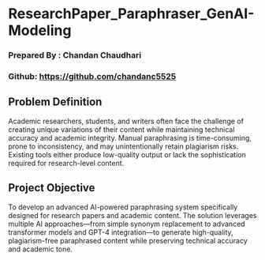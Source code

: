 # ResearchPaper_Paraphraser_GenAI-Modeling

### Prepared By : Chandan Chaudhari
### Github: https://github.com/chandanc5525


## **Problem Definition**
Academic researchers, students, and writers often face the challenge of creating unique variations of their content while maintaining technical accuracy and academic integrity. Manual paraphrasing is time-consuming, prone to inconsistency, and may unintentionally retain plagiarism risks. Existing tools either produce low-quality output or lack the sophistication required for research-level content.

## **Project Objective**

To develop an advanced AI-powered paraphrasing system specifically designed for research papers and academic content. The solution leverages multiple AI approaches—from simple synonym replacement to advanced transformer models and GPT-4 integration—to generate high-quality, plagiarism-free paraphrased content while preserving technical accuracy and academic tone.

